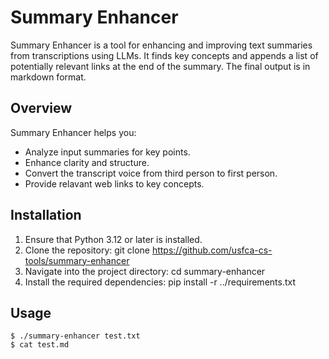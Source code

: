 # Summary Enhancer

Summary Enhancer is a tool for enhancing and improving text summaries from transcriptions using LLMs. It finds key concepts and appends a list of potentially relevant links at the end of the summary. The final output is in markdown format.

## Overview

Summary Enhancer helps you:
- Analyze input summaries for key points.
- Enhance clarity and structure.
- Convert the transcript voice from third person to first person.
- Provide relavant web links to key concepts.

## Installation

1. Ensure that Python 3.12 or later is installed.
2. Clone the repository:
   git clone https://github.com/usfca-cs-tools/summary-enhancer
3. Navigate into the project directory:
   cd summary-enhancer
4. Install the required dependencies:
   pip install -r ../requirements.txt

## Usage

```
$ ./summary-enhancer test.txt
$ cat test.md
```

